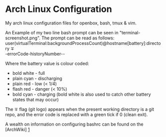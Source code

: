 Arch Linux Configuration
========================

My arch linux configuration files for openbox, bash, tmux & vim.

An Example of my two line bash prompt can be seen in "terminal-screenshot.png".
The prompt can be read as follows:<br />
user(virtualTerminal:backgroundProcessCount)@hostname[battery]:directory ∓<br />
\-errorCode-historyNumber--

Where the battery value is colour coded:
* bold white - full
* plain cyan - discharging
* plain red - low (< 1/4)
* flash red - danger (< 10%)
* bold cyan - charging
(bold white is also used to catch other battery states that may occur)

The ∓ flag (git logo) appears when the present working directory is a git repo,
and the error code is replaced with a green tick if 0 (clean exit).

A wealth on information on configuring bashrc can be found on the [ArchWiki] [1]

[1]: https://wiki.archlinux.org/index.php/Color_Bash_Prompt

